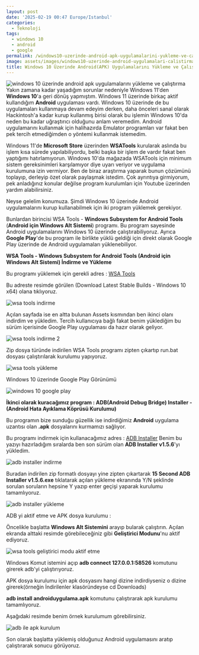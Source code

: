 ```yaml
---
layout: post
date: '2025-02-19 00:47 Europe/Istanbul'
categories:
  - Teknoloji
tags:
  - windows 10
  - android
  - google
permalink: /windows10-uzerinde-android-apk-uygulamalarini-yukleme-ve-calistirma
image: assets/images/windows10-uzerinde-android-uygulamalari-calistirma.jpg
title: Windows 10 Üzerinde Android(APK) Uygulamalarını Yükleme ve Çalıştırma
---
```

![windows 10 üzerinde android apk uygulamalarını yükleme ve çalıştırma](/assets/images/windows10-uzerinde-android-uygulamalari-calistirma.jpg)
Yakın zamana kadar yaşadığım sorunlar nedeniyle  Windows 11'den **Windows 10**'a geri dönüş yapmıştım. Windows 11 üzerinde birkaç aktif kullandığım **Android** uygulaması vardı. Windows 10 üzerinde de bu uygulamaları
kullanmaya devam edeyim derken, daha önceleri sanal olarak Hackintosh'a kadar kurup kullanmış birisi olarak bu işlemin Windows 10'da neden bu kadar uğraştırıcı olduğunu anlam veremedim. Android uygulamarını kullanmak için 
halihazırda Emulator programları var fakat ben pek tercih etmediğimden o yöntemi kullanmak istemedim.

Windows 11'de **Microsoft Store** üzerinden **WSATools** kurularak aslında bu işlem kısa sürede yapılabiliyordu, belki başka bir işlem de vardır fakat ben yaptığımı hatırlamıyorun. Windows 10'da mağazada WSATools için minimum sistem 
gereksinimleri karşılamıyor diye uyarı veriyor ve uygulama kurulumuna izin vermiyor. Ben de biraz araştırma yaparak bunun çözümünü toplayıp, derleyip özet olarak paylaşmak istedim. Çok ayrıntıya girmiyorum, pek anladığınız konular değilse
program kurulumları için Youtube üzerinden yardım alabilirsiniz.

Neyse gelelim konumuza. Şimdi Windows 10 üzerinde Android uygulamalarını kurup kullanabilmek için iki program yüklemek gerekiyor.

Bunlardan birincisi WSA Tools - **Windows Subsystem for Android Tools** (**Android için Windows Alt Sistemi**) programı. Bu program sayesinde Android uygulamalarını Windows 10 üzerinde çalıştırabiliyoruz. Ayrıca **Google Play**'de bu program ile
birlikte yüklü geldiği için direkt olarak Google Play üzerinde de Android uygulamaları yüklenebiliyor.

**WSA Tools - Windows Subsystem for Android Tools (Android için Windows Alt Sistemi) İndirme ve Yükleme**

Bu programı yüklemek için gerekli adres : [WSA Tools](https://github.com/MustardChef/WSABuilds)

Bu adreste resimde görülen (Download Latest Stable Builds - Windows 10 x64) olana tıklıyoruz.

![wsa tools indirme](/assets/images/wsa-tools-indirme.png)

Açılan sayfada ise en altta bulunan Assets kısmından ben ikinci olanı indirdim ve yükledim. Tercih kullanıcıya bağlı fakat benim yüklediğim bu sürüm içerisinde Google Play uygulaması da hazır olarak geliyor.

![wsa tools indirme 2](/assets/images/wsa-tools-indirme-2-asama.png)

Zip dosya türünde indirilen WSA Tools programı zipten çıkartıp run.bat dosyası çalıştırılarak kurulumu yapıyoruz.

![wsa tools yükleme](/assets/images/wsa-tools-yukleme.png)

Windows 10 üzerinde Google Play Görünümü

![windows 10 google play](/assets/images/windows10-google-play.png)

**İkinci olarak kuracağımız program : ADB(Android Debug Bridge) Installer - (Android Hata Ayıklama Köprüsü Kurulumu)**

Bu programın bize sunduğu güzellik ise indirdiğimiz **Android** uygulama uzantısı olan **.apk** dosyalarını kurmamızı sağlıyor.

Bu programı indirmek için kullanacağımız adres : [ADB Installer](https://xiaomitools.com/adb-installer/) Benim bu yazıyı hazırladığım sıralarda ben son sürüm olan **ADB Installer v1.5.6**'yı yükledim.

![adb installer indirme](/assets/images/adb-installer-indirme.png)

Buradan indirilen zip formatlı dosyayı yine zipten çıkartarak **15 Second ADB Installer v1.5.6.exe** tıklatarak açılan yükleme ekranında Y/N şeklinde sorulan soruların hepsine Y yazıp enter geçişi yaparak kurulumu tamamlıyoruz.

![adb installer yükleme](/assets/images/adb-installer-yukleme.png)

ADB yi aktif etme ve APK dosya kurulumu :

Öncelikle başlatta **Windows Alt Sistemini** arayıp bularak çalıştırın. Açılan ekranda alttaki resimde görebileceğiniz gibi **Geliştirici Modunu**'nu aktif ediyoruz.

![wsa tools geliştirici modu aktif etme](/assets/images/wsa-tools-gelistirici-modu-aktif-etme.png)

Windows Komut istemini açıp **adb connect 127.0.0.1:58526** komutunu girerek adb'yi çalıştırıyoruz.

APK dosya kurulumu için apk dosyasını hangi dizine indirdiyseniz o dizine girerek(örneğin İndirilenler klasöründeyse cd Downloads) 

**adb install androiduygulama.apk** komutunu çalıştırarak apk kurulumu tamamlıyoruz.

Aşağıdaki resimde benim örnek kurulumum görebilirsiniz.

![adb ile apk kurulum](/assets/images/adb-ile-apk-kurulum.png)

Son olarak başlatta yüklemiş olduğunuz Android uygulamasını aratıp çalıştırarak sonucu görüyoruz.

